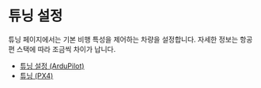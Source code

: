 # 튜닝 설정

튜닝 페이지에서는 기본 비행 특성을 제어하는 차량을 설정합니다. 자세한 정보는 항공편 스택에 따라 조금씩 차이가 납니다.

- [튜닝 설정 (ArduPilot)](../SetupView/tuning_ardupilot.md)
- [튜닝 (PX4)](../SetupView/tuning_px4.md)
